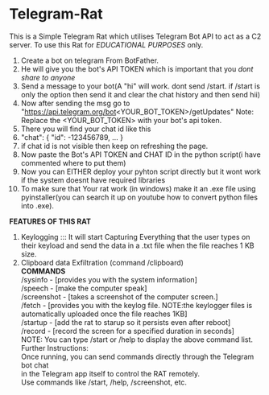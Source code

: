 # Telegram-Rat
This is a Simple Telegram Rat which utilises Telegram Bot API to act as a C2 server.
To use this Rat for *EDUCATIONAL PURPOSES* only.
1. Create a bot on telegram From BotFather.
2. He will give you the bot's API TOKEN which is important that you *dont share to anyone*
3. Send a message to your bot(A "hi" will work. dont send /start. if /start is only the option then send it and clear the chat history and then send hii)
4. Now after sending the msg go to "https://api.telegram.org/bot<YOUR_BOT_TOKEN>/getUpdates" Note: Replace the <YOUR_BOT_TOKEN> with your bot's api token.
5. There you will find your chat id like this
6. "chat": {
    "id": -123456789,
    ...
}
7. if chat id is not visible then keep on refreshing the page.
8. Now paste the Bot's API TOKEN and CHAT ID in the python script(i have commented where to put them)
9. Now you can EITHER deploy your pyhton script directly but it wont work if the system doesnt have required libraries 
10. To make sure that Your rat work (in windows) make it an .exe file using pyinstaller(you can search it up on youtube how to convert python files into .exe).

****FEATURES OF THIS RAT****
1. Keylogging ::: It will start Capturing Everything that the user types on their keyload and send the data in a .txt file when the file reaches 1 KB size.<br>
2. Clipboard data Exfiltration (command /clipboard)<br>
****COMMANDS****<br>
   /sysinfo - [provides you with the system information]<br>
   /speech - [make the computer speak]<br>
   /screenshot - [takes a screenshot of the computer screen.]<br>
   /fetch - [provides you with the keylog file. NOTE:the keylogger files is automatically uploaded once the file reaches 1KB]<br>
   /startup - [add the rat to starup so it persists even after reboot]<br>
   /record - [record the screen for a specified duration in seconds]<br>
NOTE: You can type /start or /help to display the above command list.<br>
Further Instructions:<br>
Once running, you can send commands directly through the Telegram bot chat<br>
in the Telegram app itself to control the RAT remotely.<br>
Use commands like /start, /help, /screenshot, etc.<br>
